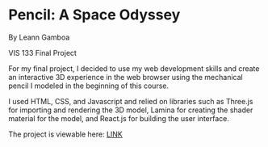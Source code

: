 # Pencil: A Space Odyssey

By Leann Gamboa

VIS 133 Final Project

For my final project, I decided to use my web development skills and create an interactive 3D experience in the web browser using the mechanical pencil I modeled in the beginning of this course.

I used HTML, CSS, and Javascript and relied on libraries such as Three.js for importing and rendering the 3D model, Lamina for creating the shader material for the model, and React.js for building the user interface.

The project is viewable here: [LINK](https://leann-gamboa-vis-133.vercel.app/)
